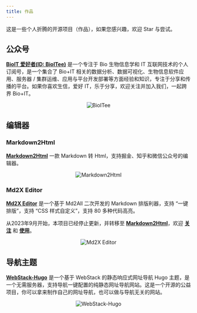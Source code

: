 ```yaml
---
title: 作品
---
```


这是一些个人折腾的开源项目（作品），如果您感兴趣，欢迎 Star 与尝试。

## 公众号

[**BioIT 爱好者(ID: BioITee)**](https://www.bioitee.com/) 是一个专注于 Bio 生物信息学和 IT 互联网技术的个人订阅号，是一个集合了 Bio+IT 相关的数据分析、数据可视化、生物信息软件应用、服务器 / 集群运维、应用与平台开发部署等方面经验和知识，专注于分享和传播的平台。如果你喜欢生信，爱好 IT，乐于分享，欢迎关注并加入我们，一起跨界 Bio+IT。    
<p align="center">
    <img style="max-width:400px" src="https://slab-1251708715.cos.ap-guangzhou.myqcloud.com/website/portfolio/bioitee.png" alt="BioITee"><br>
</p>

## 编辑器

### Markdown2Html

[**Markdown2Html**](https://md.bioitee.com/) 一款 Markdown 转 Html，支持掘金、知乎和微信公众号的编辑器。
<p align="center">
    <img style="max-widrh:600px" src="https://slab-1251708715.cos.ap-guangzhou.myqcloud.com/website/portfolio/markdown2html.png" alt="Markdown2Html">
</p>

### Md2X Editor

[**Md2X Editor**](https://mdx.bioitee.com/) 是一个基于 Md2All 二次开发的 Markdown 排版利器，支持 “一键排版”，支持 “CSS 样式自定义”，支持 80 多种代码高亮。    

从2023年9月开始，本项目已经停止更新，并转移至 **[Markdown2Html](https://github.com/shenweiyan/Markdown2Html)**，欢迎 **[关注](https://github.com/shenweiyan/Markdown2Html)** 和 **[使用](https://md.bioitee.com/)**。
<p align="center">
    <img style="max-widrh:600px" src="https://slab-1251708715.cos.ap-guangzhou.myqcloud.com/website/portfolio/md2xeditor.jpg" alt="Md2X Editor">
</p>

## 导航主题

[**WebStack-Hugo**](https://github.com/shenweiyan/WebStack-Hugo) 是一个基于 WebStack 的静态响应式网址导航 Hugo 主题，是一个无需服务器，支持导航一键配置的纯静态网址导航网站。这是一个开源的公益项目，你可以拿来制作自己的网址导航，也可以做与导航无关的网站。
<p align="center">
    <img style="max-widrh:600px" src="https://slab-1251708715.cos.ap-guangzhou.myqcloud.com/website/portfolio/webstack-hugo.jpg" alt="WebStack-Hugo">
</p>
